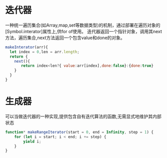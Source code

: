 # 迭代器
一种统一遍历集合(如Array,map,set等数据类型)的机制，通过部署在遍历对象的[Symbol.interator]属性上,供for of使用。
迭代器返回一个指针对象，调用其next方法，遍历集合,next方法返回一个包含value和done的对象。
```javascript
makeInterator(arr){
  let index = 0,len = arr.length;
  return {
    next(){
       return index<len?{ value:arr[index],done:false}:{done:true}
    }
  }
}
```

# 生成器
可以当做迭代器的一种实现,提供包含自有迭代算法的函数,无需显式地维护其内部状态
```javascript
function* makeRangeIterator(start = 0, end = Infinity, step = 1) {
    for (let i = start; i < end; i += step) {
        yield i;
    }
}
```
